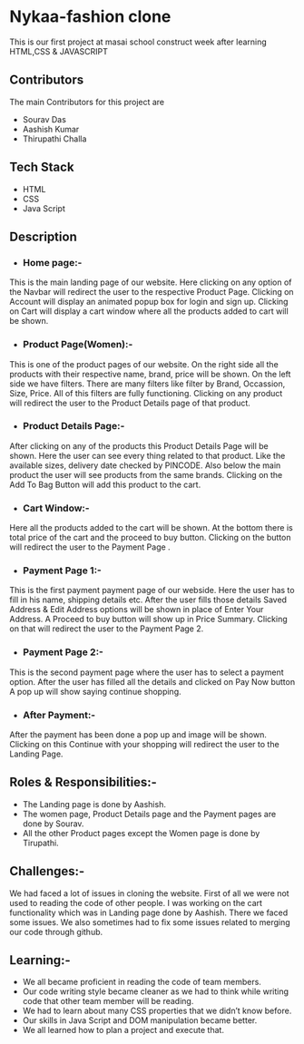 
# Nykaa-fashion clone

This is our first project at masai school construct week after learning HTML,CSS & JAVASCRIPT



## Contributors

The main Contributors for this project are 
- Sourav Das
 - Aashish Kumar
 - Thirupathi Challa

 ## Tech Stack
 - HTML
 - CSS
 - Java Script

## Description

- ### Home page:-
This is the main landing page of our website. Here clicking on any option of the Navbar will redirect the user to the respective Product Page. Clicking on Account will display an animated popup box for login and sign up. Clicking on Cart will display a cart window where all the products added to cart will be shown.

- ### Product Page(Women):-
 This is one of the product pages of our website. On the right side all the products with their respective name, brand, price will be shown. On the left side we have filters. There are many filters like filter by Brand, Occassion, Size, Price. All of this filters are fully functioning. Clicking on any product will redirect the user to the Product Details page of that product.

  - ### Product Details Page:-
  After clicking on any of the products this Product Details Page will be shown. Here the user can see every thing related to that product. Like the available sizes, delivery date checked by PINCODE. Also below the main product the user will see products from the same brands. Clicking on the Add To Bag Button will add this product to the cart.

  - ###  Cart Window:-
  Here all the products added to the cart will be shown. At the bottom there is total price of the cart and the proceed to buy button. Clicking on the button will redirect the user to the Payment Page .

  - ###  Payment Page 1:-
  This is the first payment payment page of our webside. Here the user has to fill in his name, shipping details etc. After the user fills those details Saved Address & Edit Address options will be shown in place of Enter Your Address. A Proceed to buy button will show up in Price Summary. Clicking on that will redirect the user to the Payment Page 2.
  
  - ### Payment Page 2:-
   This is the second payment page where the user has to select a payment option. After the user has filled all the details and clicked on Pay Now button A pop up will show saying continue shopping.
  
   - ###  After Payment:-
   After the payment has been done a pop up and image will be shown. Clicking on this Continue with your shopping will redirect the user to the Landing Page.


   ## Roles & Responsibilities:-

   - The Landing page is done by Aashish.
   - The women page, Product Details page and the Payment pages are done by Sourav.
   - All the other Product pages except the Women page is done by Tirupathi.

   ## Challenges:-
   We had faced a lot of issues in cloning the website. First of all we were not used to reading the code of other people. I was working on the cart functionality which was in Landing page done by Aashish. There we faced some issues. We also sometimes had to fix some issues related to merging our code through github.

   ## Learning:-
   - We all became proficient in reading the code of team members.
- Our code writing style became cleaner as we had to think while writing code that other team member will be reading.
- We had to learn about many CSS properties that we didn’t know before.
- Our skills in Java Script and DOM manipulation became better.
- We all learned how to plan a project and execute that.

